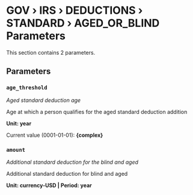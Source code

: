 # GOV › IRS › DEDUCTIONS › STANDARD › AGED_OR_BLIND Parameters

This section contains 2 parameters.

## Parameters

### `age_threshold`
*Aged standard deduction age*

Age at which a person qualifies for the aged standard deduction addition

**Unit: year**

Current value (0001-01-01): **{complex}**


### `amount`
*Additional standard deduction for the blind and aged*

Additional standard deduction for blind and aged

**Unit: currency-USD | Period: year**

